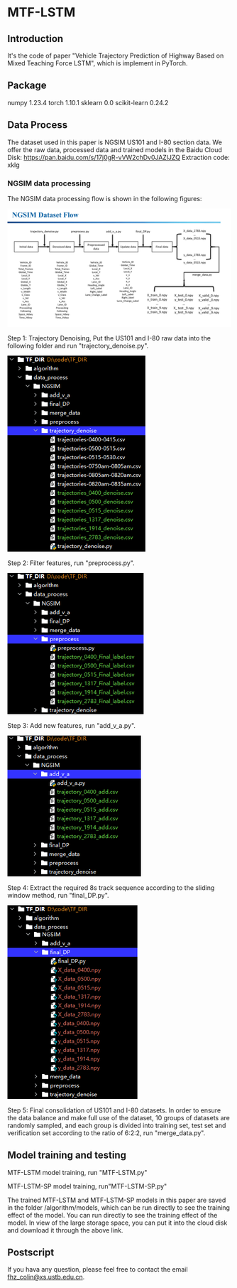 # MTF-LSTM

## Introduction
It's the code of paper "Vehicle Trajectory Prediction of Highway Based on Mixed Teaching Force LSTM", which is implement in PyTorch.

## Package
numpy                         1.23.4
torch                         1.10.1
sklearn                       0.0
scikit-learn                  0.24.2


## Data Process
The dataset used in this paper is NGSIM US101 and I-80 section data.
We offer the raw data, processed data and trained models in the Baidu Cloud Disk: https://pan.baidu.com/s/17j0gR-vVW2chDv0JAZlJZQ 
Extraction code: xklg

### NGSIM data processing
The NGSIM data processing flow is shown in the following figures:

![image](./img/NGSIM_data.png)

Step 1: Trajectory Denoising, Put the US101 and I-80 raw data into the following folder and run "trajectory_denoise.py".

![image](./img/N_step1.png)

Step 2: Filter features, run "preprocess.py".

![image](./img/N_step2.png)

Step 3: Add new features, run "add_v_a.py".

![image](./img/N_step3.png)

Step 4: Extract the required 8s track sequence according to the sliding window method, run "final_DP.py".

![image](./img/N_step4.png)

Step 5: Final consolidation of US101 and I-80 datasets. In order to ensure the data balance and make full use of the dataset, 10 groups of datasets are randomly sampled, and each group is divided into training set, test set and verification set according to the ratio of 6:2:2, run "merge_data.py".

## Model training and testing

MTF-LSTM model training, run "MTF-LSTM.py"

MTF-LSTM-SP model training, run"MTF-LSTM-SP.py"

The trained MTF-LSTM and MTF-LSTM-SP models in this paper are saved in the folder /algorithm/models, which can be run directly to see the training effect of the model.
You can run directly to see the training effect of the model. In view of the large storage space, you can put it into the cloud disk and download it through the above link.

## Postscript

If you hava any question, please feel free to contact the email fhz_colin@xs.ustb.edu.cn.
